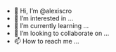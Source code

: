 - 👋 Hi, I’m @alexiscro
- 👀 I’m interested in ...
- 🌱 I’m currently learning ...
- 💞️ I’m looking to collaborate on ...
- 📫 How to reach me ...

<!---
alexiscro/alexiscro is a ✨ special ✨ repository because its `README.md` (this file) appears on your GitHub profile.
You can click the Preview link to take a look at your changes.
--->
